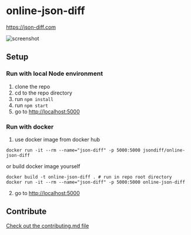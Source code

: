 # online-json-diff

https://json-diff.com

![screenshot](https://raw.github.com/justspamjustin/online-json-diff/master/img/screen.png)

## Setup

### Run with local Node environment
1. clone the repo
2. cd to the repo directory
3. run `npm install`
4. run `npm start`
5. go to [http://localhost:5000](http://localhost:5000)

### Run with docker
1. use docker image from docker hub
```
docker run -it --rm --name="json-diff" -p 5000:5000 jsondiff/online-json-diff
```

or build docker image yourself 
```
docker build -t online-json-diff . # run in repo root directory
docker run -it --rm --name="json-diff" -p 5000:5000 online-json-diff
```
2. go to [http://localhost:5000](http://localhost:5000)

## Contribute
[Check out the contributing.md file](https://github.com/justspamjustin/online-json-diff/blob/master/CONTRIBUTING.md)
